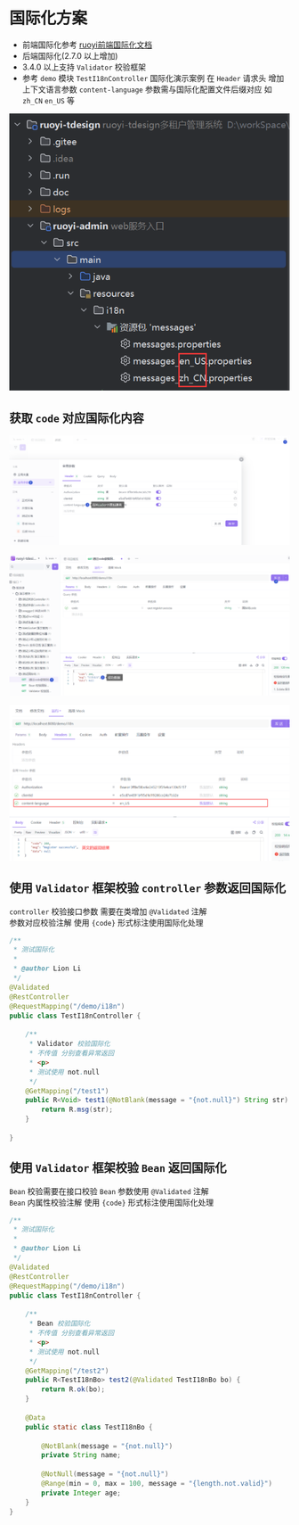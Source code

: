 # 国际化方案

* 前端国际化参考 [ruoyi前端国际化文档](http://doc.ruoyi.vip/ruoyi-vue/document/htsc.html#前端国际化流程)<br>
* 后端国际化(2.7.0 以上增加)
* 3.4.0 以上支持 `Validator` 校验框架
* 参考 `demo` 模块 `TestI18nController` 国际化演示案例
  在 `Header` 请求头 增加上下文语言参数 `content-language` 参数需与国际化配置文件后缀对应
  如 `zh_CN` `en_US` 等<br>

![img.png](../../assets/images/framework/i18n/img.png)

## 获取 `code` 对应国际化内容

![img_1.png](../../assets/images/framework/i18n/img_1.png)

![img_2.png](../../assets/images/framework/i18n/img_2.png)

![img_3.png](../../assets/images/framework/i18n/img_3.png)

## 使用 `Validator` 框架校验 `controller` 参数返回国际化

`controller` 校验接口参数 需要在类增加 `@Validated` 注解<br>
参数对应校验注解 使用 `{code}` 形式标注使用国际化处理<br>

```java {6,18}
/**
 * 测试国际化
 *
 * @author Lion Li
 */
@Validated
@RestController
@RequestMapping("/demo/i18n")
public class TestI18nController {

    /**
     * Validator 校验国际化
     * 不传值 分别查看异常返回
     * <p>
     * 测试使用 not.null
     */
    @GetMapping("/test1")
    public R<Void> test1(@NotBlank(message = "{not.null}") String str) {
        return R.msg(str);
    }

}
```

## 使用 `Validator` 框架校验 `Bean` 返回国际化

`Bean` 校验需要在接口校验 `Bean` 参数使用 `@Validated` 注解<br>
`Bean` 内属性校验注解 使用 `{code}` 形式标注使用国际化处理<br>

```java {18,25,28-29}
/**
 * 测试国际化
 *
 * @author Lion Li
 */
@Validated
@RestController
@RequestMapping("/demo/i18n")
public class TestI18nController {

    /**
     * Bean 校验国际化
     * 不传值 分别查看异常返回
     * <p>
     * 测试使用 not.null
     */
    @GetMapping("/test2")
    public R<TestI18nBo> test2(@Validated TestI18nBo bo) {
        return R.ok(bo);
    }

    @Data
    public static class TestI18nBo {

        @NotBlank(message = "{not.null}")
        private String name;

        @NotNull(message = "{not.null}")
        @Range(min = 0, max = 100, message = "{length.not.valid}")
        private Integer age;
    }
}
```
